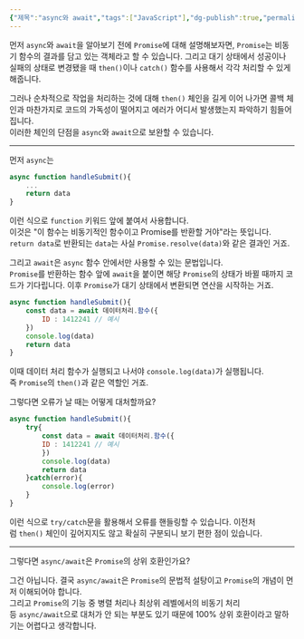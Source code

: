 ```yaml
---
{"제목":"async와 await","tags":["JavaScript"],"dg-publish":true,"permalink":"/공부/JavaScript/async와 await/","dgPassFrontmatter":true,"created":"2025-04-29T12:29:17.746+09:00","updated":"2025-04-29T16:00:10.898+09:00"}
---
```


먼저 `async`와 `await`을 알아보기 전에 `Promise`에 대해 설명해보자면, `Promise`는 비동기 함수의 결과를 담고 있는 객체라고 할 수 있습니다. 그리고 대기 상태에서 성공이나 실패의 상태로 변경됐을 때 `then()`이나 `catch()` 함수를 사용해서 각각 처리할 수 있게 해줍니다.

그러나 순차적으로 작업을 처리하는 것에 대해 `then()` 체인을 길게 이어 나가면 콜백 체인과 마찬가지로 코드의 가독성이 떨어지고 에러가 어디서 발생했는지 파악하기 힘들어집니다.  
이러한 체인의 단점을 `async`와 `await`으로 보완할 수 있습니다.

---
먼저 `async`는 

```ts
async function handleSubmit(){
	...
	return data
}
```

이런 식으로 `function` 키워드 앞에 붙여서 사용합니다.  
이것은 "이 함수는 비동기적인 함수이고 Promise를 반환할 거야"라는 뜻입니다.  
`return data`로 반환되는 `data`는 사실 `Promise.resolve(data)`와 같은 결과인 거죠.

그리고 `await`은 `async` 함수 안에서만 사용할 수 있는 문법입니다.  
`Promise`를 반환하는 함수 앞에 `await`을 붙이면 해당 `Promise`의 상태가 바뀔 때까지 코드가 기다립니다. 이후 `Promise`가 대기 상태에서 변환되면 연산을 시작하는 거죠.

```jsx
async function handleSubmit(){
	const data = await 데이터처리.함수({
		ID : 1412241 // 예시
	})
	console.log(data)
	return data
}
```

이때 데이터 처리 함수가 실행되고 나서야 `console.log(data)`가 실행됩니다. 즉 `Promise`의 `then()`과 같은 역할인 거죠.

그렇다면 오류가 날 때는 어떻게 대처할까요?

```js
async function handleSubmit(){
	try{
		const data = await 데이터처리.함수({
		ID : 1412241 // 예시
		})
		console.log(data)
		return data
	}catch(error){
		console.log(error)
	}
}
```

이런 식으로 `try/catch`문을 활용해서 오류를 핸들링할 수 있습니다. 이전처럼 `then()` 체인이 깊어지지도 않고 확실히 구분되니 보기 편한 점이 있습니다.

---
그렇다면 `async/await`은 `Promise`의 상위 호환인가요?

그건 아닙니다. 결국 `async/await`은 `Promise`의 문법적 설탕이고 `Promise`의 개념이 먼저 이해되어야 합니다.  
그리고 `Promise`의 기능 중 병렬 처리나 최상위 레벨에서의 비동기 처리 등 `async/await`으로 대처가 안 되는 부분도 있기 때문에 100% 상위 호환이라고 말하기는 어렵다고 생각합니다.